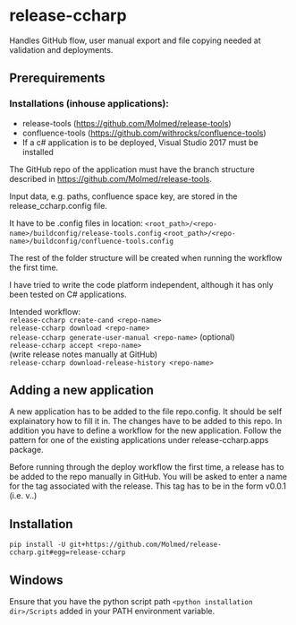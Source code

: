 # release-ccharp

Handles GitHub flow, user manual export and file copying needed at validation and deployments. 

## Prerequirements
### Installations  (inhouse applications):
* release-tools (https://github.com/Molmed/release-tools)
* confluence-tools (https://github.com/withrocks/confluence-tools)
* If a c# application is to be deployed, Visual Studio 2017 must be installed

The GitHub repo of the application must have the branch structure described in https://github.com/Molmed/release-tools.

Input data, e.g. paths, confluence space key, are stored in the release_ccharp.config file.

It have to be .config files in location:
``<root_path>/<repo-name>/buildconfig/release-tools.config``
``<root_path>/<repo-name>/buildconfig/confluence-tools.config``

The rest of the folder structure will be created when running the workflow the first time.

I have tried to write the code platform independent, although it has only been tested on C# applications. 

Intended workflow:  
``release-ccharp create-cand <repo-name>``  
``release-ccharp download <repo-name>``  
``release-ccharp generate-user-manual <repo-name>`` (optional)  
``release-ccharp accept <repo-name>``  
(write release notes manually at GitHub)  
``release-ccharp download-release-history <repo-name>``  

## Adding a new application
A new application has to be added to the file repo.config. It should be self explainatory how to fill it in.
The changes have to be added to this repo. In addition you have to define a workflow for the new application.
Follow the pattern for one of the existing applications under release-ccharp.apps package.

Before running through the deploy workflow the first time, a release has to be added to the repo manually in
GitHub. You will be asked to enter a name for the tag associated with the release. This tag has to be in the
form v0.0.1 (i.e. v<major>.<minor>.<patch>)
## Installation
``pip install -U git+https://github.com/Molmed/release-ccharp.git#egg=release-ccharp``

## Windows
Ensure that you have the python script path ``<python installation dir>/Scripts`` added in your PATH environment variable.


